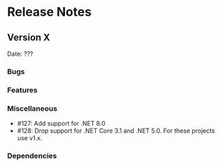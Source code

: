 # Release Notes

## Version X

Date: ???

### Bugs

### Features

### Miscellaneous

- #127: Add support for .NET 8.0
- #128: Drop support for .NET Core 3.1 and .NET 5.0. For these projects use v1.x.

### Dependencies


